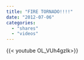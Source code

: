 ```yaml
---
title: "FIRE TORNADO!!!!"
date: "2012-07-06"
categories:
  - "shares"
  - "videos"
---
```


<div style="width: 70vw;">{{< youtube OL_VUh4gzIk>}}</div>
